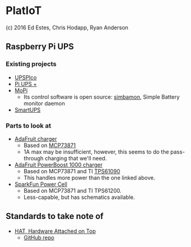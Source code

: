 # PlatIoT

(c) 2016 Ed Estes, Chris Hodapp, Ryan Anderson

## Raspberry Pi UPS

### Existing projects

- [UPSPIco](https://www.modmypi.com/raspberry-pi/breakout-boards/pi-modules/ups-pico)
- [Pi UPS +](http://www.piups.net/)
- [MoPi](http://pi.gate.ac.uk/mopi)
    - Its control software is open source:
      [simbamon](https://github.com/hamishcunningham/pi-tronics/tree/master/simbamon),
      Simple Battery monitor daemon
- [SmartUPS](http://www.mindsensors.com/rpi/41-uninterruptible-power-supply-for-raspberry-pi)

### Parts to look at

- [AdaFruit charger](https://www.adafruit.com/product/390)
    - Based on [MCP73871](https://www.microchip.com/wwwproducts/en/MCP73871)
    - 1A max may be insufficient, however, this seems to do the pass-through charging that we'll need.
- [AdaFruit PowerBoost 1000 charger](https://www.adafruit.com/products/2465)
    - Based on MCP73871 and TI [TPS61090](http://www.ti.com/product/tps61090)
    - This handles more power than the one linked above.
- [SparkFun Power Cell](https://www.sparkfun.com/products/11231)
    - Based on MCP73871 and TI TPS61200.
    - Less-capable, but has schematics available.

## Standards to take note of

- [HAT, Hardware Attached on Top](https://www.raspberrypi.org/blog/introducing-raspberry-pi-hats/)
    - [GitHub repo](https://github.com/raspberrypi/hats)

